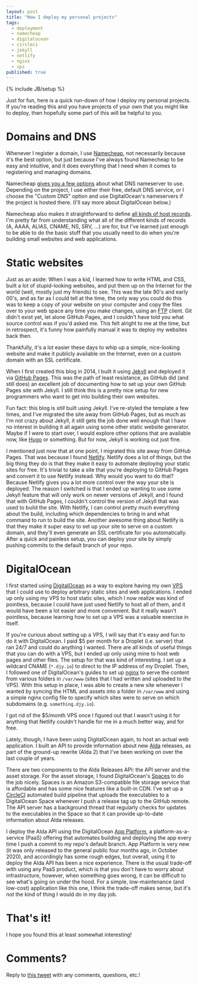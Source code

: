 ```yaml
---
layout: post
title: "How I deploy my personal projects"
tags:
  - deployment
  - namecheap
  - digitalocean
  - circleci
  - jekyll
  - netlify
  - nginx
  - vps
published: true
---
```


{% include JB/setup %}

Just for fun, here is a quick run-down of how I deploy my personal projects. If
you're reading this and you have projects of your own that you might like to
deploy, then hopefully some part of this will be helpful to you.

# Domains and DNS

Whenever I register a domain, I use [Namecheap][namecheap], not necessarily
because it's the best option, but just because I've always found Namecheap to be
easy and intuitive, and it does everything that I need when it comes to
registering and managing domains.

Namecheap [gives you a few options][namecheap-nameserver] about what DNS
nameserver to use. Depending on the project, I use either their free, default
DNS service, or I choose the "Custom DNS" option and use DigitalOcean's
nameservers if the project is hosted there. (I'll say more about DigitalOcean
below.)

Namecheap also makes it straightforward to define [all kinds of host
records][namecheap-host-records]. I'm pretty far from understanding what all of
the different kinds of records (A, AAAA, ALIAS, CNAME, NS, SRV, ...) are for,
but I've learned just enough to be able to do the basic stuff that you usually
need to do when you're building small websites and web applications.

# Static websites

Just as an aside: When I was a kid, I learned how to write HTML and CSS, built a
lot of stupid-looking websites, and put them up on the Internet for the world
(well, mostly just my friends) to see. This was the late 90's and early 00's,
and as far as I could tell at the time, the only way you could do this was to
keep a copy of your website on your computer and copy the files over to your web
space any time you make changes, using an [FTP][ftp] client. Git didn't exist
yet, let alone GitHub Pages, and I couldn't have told you what source control
was if you'd asked me. This felt alright to me at the time, but in retrospect,
it's funny how painfully manual it was to deploy my websites back then.

Thankfully, it's a lot easier these days to whip up a simple, nice-looking
website and make it publicly available on the Internet, even on a custom domain
with an SSL certificate.

When I first created this blog in 2014, I built it using [Jekyll][jekyll] and
deployed it via [GitHub Pages][github-pages]. This was the path of least
resistance, as GitHub did (and still does) an excellent job of documenting how
to set up your own GitHub Pages site with Jekyll. I still think this is a pretty
nice setup for new programmers who want to get into building their own websites.

Fun fact: this blog is _still_ built using Jekyll. I've re-styled the template a
few times, and I've migrated the site away from GitHub Pages, but as much as I'm
not crazy about Jekyll, it still gets the job done well enough that I have no
interest in building it all again using some other static website generator.
Maybe if I were to start over, I would explore other options that are available
now, like [Hugo][hugo] or something. But for now, Jekyll is working out just
fine.

I mentioned just now that at one point, I migrated this site away from GitHub
Pages. That was because I found [Netlify][netlify]. Netlify does a lot of
things, but the big thing they do is that they make it easy to automate
deploying your static sites for free. It's trivial to take a site that you're
deploying to GitHub Pages and convert it to use Netlify instead. Why would you
want to do that? Because Netlify gives you a lot more control over the way your
site is deployed. The reason I switched is that I ended up wanting to use some
Jekyll feature that will only work on newer versions of Jekyll, and I found that
with GitHub Pages, I couldn't control the version of Jekyll that was used to
build the site. With Netlify, I can control pretty much everything about the
build, including which dependencies to bring in and what command to run to build
the site. Another awesome thing about Netlify is that they make it super easy to
set up your site to serve on a custom domain, and they'll even generate an SSL
certificate for you automatically. After a quick and painless setup, you can
deploy your site by simply pushing commits to the default branch of your repo.

# DigitalOcean

I first started using [DigitalOcean][digitalocean] as a way to explore having my
own [VPS][vps] that I could use to deploy arbitrary static sites and web
applications. I ended up only using my VPS to host static sites, which I now
realize was kind of pointless, because I could have just used Netlify to host
all of them, and it would have been a lot easier and more convenient. But it
really wasn't pointless, because learning how to set up a VPS was a valuable
exercise in itself.

If you're curious about setting up a VPS, I will say that it's easy and fun to
do it with DigitalOcean. I paid $5 per month for a Droplet (i.e. server) that
ran 24/7 and could do anything I wanted. There are all kinds of useful things
that you can do with a VPS, but I ended up only using mine to host web pages and
other files. The setup for that was kind of interesting. I set up a wildcard
CNAME (`*.djy.io`) to direct to the IP address of my Droplet. Then, I followed
one of DigitalOcean's guides to set up [nginx][nginx] to serve the content from
various folders in `/var/www` (sites that I had written and uploaded to the
VPS). With this setup in place, I was able to create a new site whenever I
wanted by syncing the HTML and assets into a folder in `/var/www` and using a
simple nginx config file to specify which sites were to serve on which
subdomains (e.g. `something.djy.io`).

I got rid of the $5/month VPS once I figured out that I wasn't using it for
anything that Netlify couldn't handle for me in a much better way, and for free.

Lately, though, I have been using DigitalOcean again, to host an actual web
application. I built an API to provide information about new [Alda][alda]
releases, as part of the ground-up rewrite (Alda 2) that I've been working on
over the last couple of years.

There are two components to the Alda Releases API: the API server and the asset
storage. For the asset storage, I found DigitalOcean's [Spaces][do-spaces] to do
the job nicely. Spaces is an Amazon S3-compatible file storage service that is
affordable and has some nice features like a built-in CDN. I've set up a
[CircleCI][circleci] automated build pipeline that uploads the executables to a
DigitalOcean Space whenever I push a release tag up to the GitHub remote. The
API server has a background thread that regularly checks for updates to the
executables in the Space so that it can provide up-to-date information about
Alda releases.

I deploy the Alda API using the DigitalOcean [App Platform][do-app-platform], a
platform-as-a-service (PaaS) offering that automates building and deploying the
app every time I push a commit to my repo's default branch. App Platform is very
new (it was only released to the general public four months ago, in October
2020), and accordingly has some rough edges, but overall, using it to deploy the
Alda API has been a nice experience. There is the usual trade-off with using any
PaaS product, which is that you don't have to worry about infrastructure,
however, when something goes wrong, it can be difficult to see what's going on
under the hood. For a simple, low-maintenance (and low-cost) application like
this one, I think the trade-off makes sense, but it's not the kind of thing I
would do in my day job.

# That's it!

I hope you found this at least somewhat interesting!

# Comments?

Reply to [this tweet][tweet] with any comments, questions, etc.!

[tweet]: https://twitter.com/dave_yarwood/status/1359130014105632769

[namecheap]: https://www.namecheap.com/
[namecheap-nameserver]: https://www.namecheap.com/support/knowledgebase/article.aspx/9434/10/using-default-nameservers-vs-hosting-nameservers/
[namecheap-host-records]: https://www.namecheap.com/support/knowledgebase/article.aspx/579/2237/which-record-type-option-should-i-choose-for-the-information-im-about-to-enter/
[ftp]: https://en.wikipedia.org/wiki/File_Transfer_Protocol
[jekyll]: https://jekyllrb.com/
[github-pages]: https://pages.github.com/
[hugo]: https://gohugo.io/
[netlify]: https://www.netlify.com/
[digitalocean]: https://digitalocean.com
[vps]: https://en.wikipedia.org/wiki/Virtual_private_server
[nginx]: https://www.nginx.com/resources/wiki/
[alda]: https://alda.io
[do-spaces]: https://www.digitalocean.com/products/spaces/
[circleci]: https://circleci.com/
[do-app-platform]: https://www.digitalocean.com/products/app-platform/
